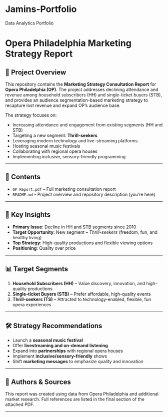 # Jamins-Portfolio
Data Analytics Portfolio
# Opera Philadelphia Marketing Strategy Report

## 📘 Project Overview

This repository contains the **Marketing Strategy Consultation Report** for **Opera Philadelphia (OP)**. The project addresses declining attendance and revenue among household subscribers (HH) and single-ticket buyers (STB), and provides an audience segmentation-based marketing strategy to recapture lost revenue and expand OP’s audience base.

The strategy focuses on:

- Increasing attendance and engagement from existing segments (HH and STB)
- Targeting a new segment: **Thrill-seekers**
- Leveraging modern technology and live-streaming platforms
- Hosting seasonal music festivals
- Collaborating with regional opera houses
- Implementing inclusive, sensory-friendly programming

---

## 📂 Contents

- `OP Report.pdf` – Full marketing consultation report
- `README.md` – Project overview and repository description (you’re here)

---

## 🧠 Key Insights

- **Primary Issue**: Decline in HH and STB segments since 2010
- **Target Opportunity**: New segment – *Thrill-seekers* (freedom, fun, and healthy living)
- **Top Strategy**: High-quality productions and flexible viewing options
- **Positioning**: Quality over price

---

## 📊 Target Segments

1. **Household Subscribers (HH)** – Value discovery, innovation, and high-quality productions
2. **Single-ticket Buyers (STB)** – Prefer affordable, high-quality events
3. **Thrill-seekers (TS)** – Attracted to technology-enabled, flexible, fun opera experiences

---

## 🛠️ Strategy Recommendations

- Launch a **seasonal music festival**
- Offer **livestreaming and on-demand listening**
- Expand into **partnerships** with regional opera houses
- Implement **inclusive/sensory-friendly** shows
- Shift **marketing messages** to emphasize quality and innovation

---

## 📝 Authors & Sources

This report was created using data from Opera Philadelphia and additional market research. Full references are listed in the final section of the attached PDF.

---


